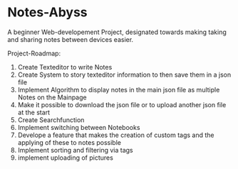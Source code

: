 # Notes-Abyss

A beginner Web-developement Project, designated towards making taking and sharing notes between devices easier.

Project-Roadmap:

1. Create Texteditor to write Notes
2. Create System to story texteditor information to then save them in a json file
3. Implement Algorithm to display notes in the main json file as multiple Notes on the Mainpage
4. Make it possible to download the json file or to upload another json file at the start
5. Create Searchfunction
6. Implement switching between Notebooks
7. Develope a feature that makes the creation of custom tags and the applying of these to notes possible
8. Implement sorting and filtering via tags
9. implement uploading of pictures
